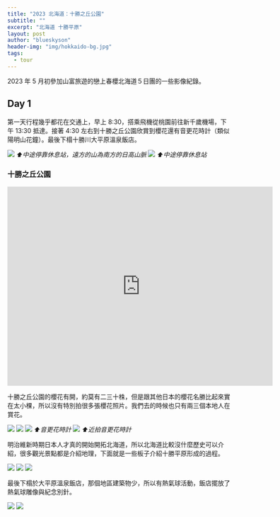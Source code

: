 ```yaml
---
title: "2023 北海道：十勝之丘公園"
subtitle: ""
excerpt: "北海道 十勝平原"
layout: post
author: "blueskyson"
header-img: "img/hokkaido-bg.jpg"
tags:
  - tour
---
```


2023 年 5 月初參加山富旅遊的戀上春櫻北海道５日團的一些影像紀錄。

## Day 1

第一天行程幾乎都花在交通上，早上 8:30，搭乘飛機從桃園前往新千歲機場，下午 13:30 抵達。接著 4:30 左右到十勝之丘公園欣賞到櫻花還有音更花時計（類似陽明山花鐘）。最後下榻十勝川大平原溫泉飯店。

![](https://raw.githubusercontent.com/blueskyson/image-host/master/tour/2023-hokkaido/20230501_162122.jpg)
*⬆中途停靠休息站，遠方的山為南方的日高山脈*
![](https://raw.githubusercontent.com/blueskyson/image-host/master/tour/2023-hokkaido/20230501_161517.jpg)
*⬆中途停靠休息站*

### 十勝之丘公園

<iframe src="https://www.google.com/maps/embed?pb=!1m18!1m12!1m3!1d1038311.2677433967!2d142.5374121209653!3d42.99078397619921!2m3!1f0!2f0!3f0!3m2!1i1024!2i768!4f13.1!3m3!1m2!1s0x5f73a27afc195f0b%3A0xd60c09fad641f844!2z5Y2B5Yud5LmL5LiY5YWs5ZyS!5e0!3m2!1szh-TW!2stw!4v1683472402477!5m2!1szh-TW!2stw" width="600" height="450" style="border:0;" allowfullscreen="" loading="lazy" referrerpolicy="no-referrer-when-downgrade"></iframe>

十勝之丘公園的櫻花有開，約莫有二三十株，但是跟其他日本的櫻花名勝比起來實在太小棵，所以沒有特別拍很多張櫻花照片。我們去的時候也只有兩三個本地人在賞花。

![](https://raw.githubusercontent.com/blueskyson/image-host/master/tour/2023-hokkaido/18108027879452.jpg)
![](https://raw.githubusercontent.com/blueskyson/image-host/master/tour/2023-hokkaido/20230501_171501.jpg)
![](https://raw.githubusercontent.com/blueskyson/image-host/master/tour/2023-hokkaido/20230501_172241.jpg)
*⬆音更花時計*
![](https://raw.githubusercontent.com/blueskyson/image-host/master/tour/2023-hokkaido/20230501_172432.jpg)
*⬆近拍音更花時計*

明治維新時期日本人才真的開始開拓北海道，所以北海道比較沒什麼歷史可以介紹，很多觀光景點都是介紹地理，下面就是一些板子介紹十勝平原形成的過程。

![](https://raw.githubusercontent.com/blueskyson/image-host/master/tour/2023-hokkaido/20230501_173141.jpg)
![](https://raw.githubusercontent.com/blueskyson/image-host/master/tour/2023-hokkaido/20230501_172934.jpg)
![](https://raw.githubusercontent.com/blueskyson/image-host/master/tour/2023-hokkaido/20230501_172849.jpg)

最後下榻於大平原溫泉飯店，那個地區建築物少，所以有熱氣球活動，飯店擺放了熱氣球雕像與紀念別針。

![](https://raw.githubusercontent.com/blueskyson/image-host/master/tour/2023-hokkaido/20230501_181543.jpg)
![](https://raw.githubusercontent.com/blueskyson/image-host/master/tour/2023-hokkaido/20230501_181538.jpg)

